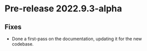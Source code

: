 # Pre-release 2022.9.3-alpha

## Fixes

* Done a first-pass on the documentation, updating it for the new codebase.
